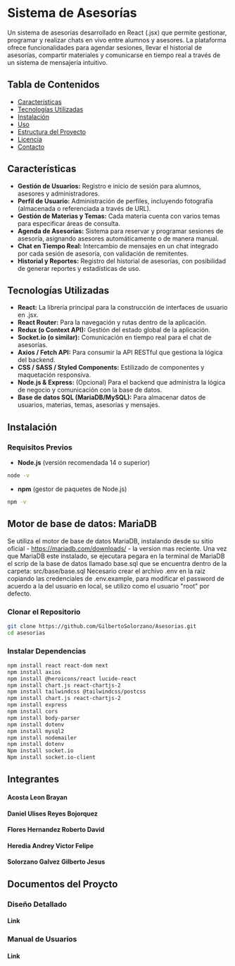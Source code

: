 # Sistema de Asesorías

Un sistema de asesorías desarrollado en React (.jsx) que permite gestionar, programar y realizar chats en vivo entre alumnos y asesores. La plataforma ofrece funcionalidades para agendar sesiones, llevar el historial de asesorías, compartir materiales y comunicarse en tiempo real a través de un sistema de mensajería intuitivo.

## Tabla de Contenidos

- [Características](#características)
- [Tecnologías Utilizadas](#tecnologías-utilizadas)
- [Instalación](#instalación)
- [Uso](#uso)
- [Estructura del Proyecto](#estructura-del-proyecto)
- [Licencia](#licencia)
- [Contacto](#contacto)

## Características

- **Gestión de Usuarios:** Registro e inicio de sesión para alumnos, asesores y administradores.
- **Perfil de Usuario:** Administración de perfiles, incluyendo fotografía (almacenada o referenciada a través de URL).
- **Gestión de Materias y Temas:** Cada materia cuenta con varios temas para especificar áreas de consulta.
- **Agenda de Asesorías:** Sistema para reservar y programar sesiones de asesoría, asignando asesores automáticamente o de manera manual.
- **Chat en Tiempo Real:** Intercambio de mensajes en un chat integrado por cada sesión de asesoría, con validación de remitentes.
- **Historial y Reportes:** Registro del historial de asesorías, con posibilidad de generar reportes y estadísticas de uso.

## Tecnologías Utilizadas

- **React:** La librería principal para la construcción de interfaces de usuario en .jsx.
- **React Router:** Para la navegación y rutas dentro de la aplicación.
- **Redux (o Context API):** Gestión del estado global de la aplicación.
- **Socket.io (o similar):** Comunicación en tiempo real para el chat de asesorías.
- **Axios / Fetch API:** Para consumir la API RESTful que gestiona la lógica del backend.
- **CSS / SASS / Styled Components:** Estilizado de componentes y maquetación responsiva.
- **Node.js & Express:** (Opcional) Para el backend que administra la lógica de negocio y comunicación con la base de datos.
- **Base de datos SQL (MariaDB/MySQL):** Para almacenar datos de usuarios, materias, temas, asesorías y mensajes.

## Instalación

### Requisitos Previos

- **Node.js** (versión recomendada 14 o superior)

```bash
node -v
```

- **npm** (gestor de paquetes de Node.js)

```bash
npm -v
```

## Motor de base de datos: MariaDB

Se utiliza el motor de base de datos MariaDB, instalando desde su sitio oficial - https://mariadb.com/downloads/ - la version mas reciente.
Una vez que MariaDB este instalado, se ejecutara pegara en la terminal de MariaDB el scrip de la base de datos llamado base.sql que se encuentra dentro de la carpeta: src/base/base.sql
Necesario crear el archivo .env en la raiz copiando las credenciales de .env.example, para modificar el password de acuerdo a la del usuario en local, se utilizo como el usuario "root" por defecto.

### Clonar el Repositorio

```bash
git clone https://github.com/GilbertoSolorzano/Asesorias.git
cd asesorias
```

### Instalar Dependencias

```bash
npm install react react-dom next
npm install axios
npm install @heroicons/react lucide-react
npm install chart.js react-chartjs-2
npm install tailwindcss @tailwindcss/postcss
npm install chart.js react-chartjs-2
npm install express
npm install cors
npm install body-parser
npm install dotenv
npm install mysql2
npm install nodemailer
npm install dotenv
Npm install socket.io
Npm install socket.io-client

```

## Integrantes

#### Acosta Leon Brayan

#### Daniel Ulises Reyes Bojorquez

#### Flores Hernandez Roberto David

#### Heredia Andrey Victor Felipe

#### Solorzano Galvez Gilberto Jesus

## Documentos del Proycto

### Diseño Detallado

#### Link

### Manual de Usuarios

#### Link
